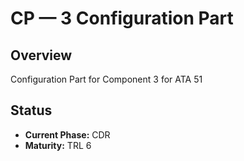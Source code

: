 # CP — 3 Configuration Part

## Overview
Configuration Part for Component 3 for ATA 51

## Status
- **Current Phase:** CDR
- **Maturity:** TRL 6
